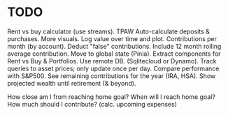 # TODO

Rent vs buy calculator (use streams).
TPAW
Auto-calculate deposits & purchases.
More visuals.
Log value over time and plot.
Contributions per month (by account).
Deduct "false" contributions.
Include 12 month rolling average contribution.
Move to global state (Pinia).
Extract components for Rent vs Buy & Portfolios.
Use remote DB. (Sqlitecloud or Dynamo).
Track queries to asset prices; only update once per day.
Compare performance with S&P500.
See remaining contributions for the year (IRA, HSA).
Show projected wealth until retirement (& beyond).


How close am I from reaching home goal?
When will I reach home goal?
How much should I contribute? (calc. upcoming expenses)
